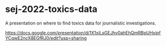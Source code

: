 # sej-2022-toxics-data
A presentation on where to find toxics data for journalistic investigations.

https://docs.google.com/presentation/d/1X1xiLsGEJhy0ahEhQmRBpUHxipfYCqwE2ncX8EGfRJ0/edit?usp=sharing 
